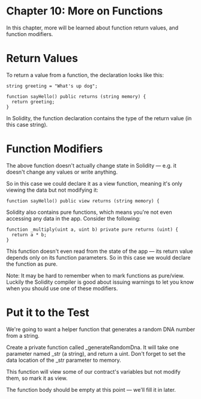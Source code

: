 # Chapter 10: More on Functions
In this chapter, more will be learned about function return values, and function modifiers.

# Return Values
To return a value from a function, the declaration looks like this:
```
string greeting = "What's up dog";

function sayHello() public returns (string memory) {
  return greeting;
}
```
In Solidity, the function declaration contains the type of the return value (in this case string).

# Function Modifiers
The above function doesn't actually change state in Solidity — e.g. it doesn't change any values or write anything.

So in this case we could declare it as a view function, meaning it's only viewing the data but not modifying it:
```
function sayHello() public view returns (string memory) {
```
Solidity also contains pure functions, which means you're not even accessing any data in the app. Consider the following:
```
function _multiply(uint a, uint b) private pure returns (uint) {
  return a * b;
}
```
This function doesn't even read from the state of the app — its return value depends only on its function parameters. So in this case we would declare the function as pure.

Note: It may be hard to remember when to mark functions as pure/view. Luckily the Solidity compiler is good about issuing warnings to let you know when you should use one of these modifiers.

# Put it to the Test
We're going to want a helper function that generates a random DNA number from a string.

Create a private function called _generateRandomDna. It will take one parameter named _str (a string), and return a uint. Don't forget to set the data location of the _str parameter to memory.

This function will view some of our contract's variables but not modify them, so mark it as view.

The function body should be empty at this point — we'll fill it in later.
